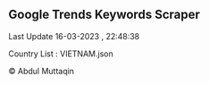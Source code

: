 

## Google Trends Keywords Scraper 
 
Last Update 16-03-2023 , 22:48:38

Country List :
VIETNAM.json



© Abdul Muttaqin 
